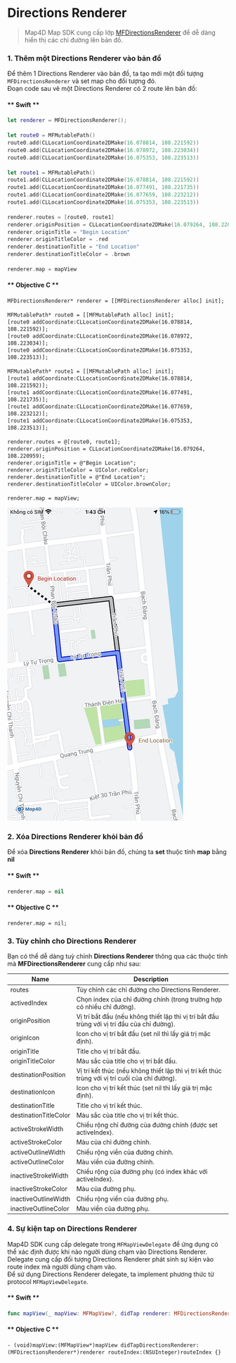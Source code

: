 # Directions Renderer

> Map4D Map SDK cung cấp lớp [MFDirectionsRenderer](/reference/directions-renderer) để dễ dàng hiển thị các chỉ đường lên bản đồ.

### 1. Thêm một Directions Renderer vào bản đồ

Để thêm 1 Directions Renderer vào bản đồ, ta tạo mới một đối tượng `MFDirectionsRenderer` và set map cho đối tượng đó.  
Đoạn code sau vẽ một Directions Renderer có 2 route lên bản đồ:

<!-- tabs:start -->
#### ** Swift **

```swift
let renderer = MFDirectionsRenderer();

let route0 = MFMutablePath()
route0.add(CLLocationCoordinate2DMake(16.078814, 108.221592))
route0.add(CLLocationCoordinate2DMake(16.078972, 108.223034))
route0.add(CLLocationCoordinate2DMake(16.075353, 108.223513))

let route1 = MFMutablePath()
route1.add(CLLocationCoordinate2DMake(16.078814, 108.221592))
route1.add(CLLocationCoordinate2DMake(16.077491, 108.221735))
route1.add(CLLocationCoordinate2DMake(16.077659, 108.223212))
route1.add(CLLocationCoordinate2DMake(16.075353, 108.223513))

renderer.routes = [route0, route1]
renderer.originPosition = CLLocationCoordinate2DMake(16.079264, 108.220959)
renderer.originTitle = "Begin Location"
renderer.originTitleColor = .red
renderer.destinationTitle = "End Location"
renderer.destinationTitleColor = .brown

renderer.map = mapView
```

#### ** Objective C **

```objc 
MFDirectionsRenderer* renderer = [[MFDirectionsRenderer alloc] init];

MFMutablePath* route0 = [[MFMutablePath alloc] init];
[route0 addCoordinate:CLLocationCoordinate2DMake(16.078814, 108.221592)];
[route0 addCoordinate:CLLocationCoordinate2DMake(16.078972, 108.223034)];
[route0 addCoordinate:CLLocationCoordinate2DMake(16.075353, 108.223513)];

MFMutablePath* route1 = [[MFMutablePath alloc] init];
[route1 addCoordinate:CLLocationCoordinate2DMake(16.078814, 108.221592)];
[route1 addCoordinate:CLLocationCoordinate2DMake(16.077491, 108.221735)];
[route1 addCoordinate:CLLocationCoordinate2DMake(16.077659, 108.223212)];
[route1 addCoordinate:CLLocationCoordinate2DMake(16.075353, 108.223513)];

renderer.routes = @[route0, route1];
renderer.originPosition = CLLocationCoordinate2DMake(16.079264, 108.220959);
renderer.originTitle = @"Begin Location";
renderer.originTitleColor = UIColor.redColor;
renderer.destinationTitle = @"End Location";
renderer.destinationTitleColor = UIColor.brownColor;

renderer.map = mapView;
```
<!-- tabs:end -->

![Directions Renderer](../../resources/directions-renderer.jpg) 

### 2. Xóa Directions Renderer khỏi bản đồ

Để xóa **Directions Renderer** khỏi bản đồ, chúng ta **set** thuộc tính **map** bằng **nil**

<!-- tabs:start -->
#### ** Swift **

```swift
renderer.map = nil
```

#### ** Objective C **

```objc 
renderer.map = nil;
```
<!-- tabs:end -->

### 3. Tùy chỉnh cho Directions Renderer

Bạn có thể dễ dàng tuỳ chỉnh **Directions Renderer** thông qua các thuộc tính mà **MFDirectionsRenderer** cung cấp như sau:

| Name                  | Description                                                                                    |
|-----------------------|------------------------------------------------------------------------------------------------|
| routes                | Tùy chỉnh các chỉ đường cho Directions Renderer.                                               |
| activedIndex          | Chọn index của chỉ đường chính (trong trường hợp có nhiều chỉ đường).                          |
| originPosition        | Vị trí bắt đầu (nếu không thiết lập thì vị trí bắt đầu trùng với vị trí đầu của chỉ đường).    |
| originIcon            | Icon cho vị trí bắt đầu (set nil thì lấy giá trị mặc định).                                    |
| originTitle           | Title cho vị trí bắt đầu.                                                                      |
| originTitleColor      | Màu sắc của title cho vị trí bắt đầu.                                                          |
| destinationPosition   | Vị trí kết thúc (nếu không thiết lập thì vị trí kết thúc trùng với vị trí cuối của chỉ đường). |
| destinationIcon       | Icon cho vị trí kết thúc (set nil thì lấy giá trị mặc định).                                   |
| destinationTitle      | Title cho vị trí kết thúc.                                                                     |
| destinationTitleColor | Màu sắc của title cho vị trí kết thúc.                                                         |
| activeStrokeWidth     | Chiều rộng chỉ đường của đường chính (được set activeIndex).                                   |
| activeStrokeColor     | Màu của chỉ đường chính.                                                                       |
| activeOutlineWidth    | Chiều rộng viền của đường chính.                                                               |
| activeOutlineColor    | Màu viền của đường chính.                                                                      |
| inactiveStrokeWidth   | Chiều rộng của đường phụ (có index khác với activeIndex).                                      |
| inactiveStrokeColor   | Màu của đường phụ.                                                                             |
| inactiveOutlineWidth  | Chiều rộng viền của đường phụ.                                                                 |
| inactiveOutlineColor  | Màu viền của đường phụ.                                                                        |

### 4. Sự kiện tap on Directions Renderer

Map4D SDK cung cấp delegate trong `MFMapViewDelegate` để ứng dụng có thể xác định được khi nào người dùng chạm vào Directions Renderer.  
Delegate cung cấp đối tượng Directions Renderer phát sinh sự kiện vào route index mà người dùng chạm vào.  
Để sử dụng Directions Renderer delegate, ta implement phương thức từ protocol `MFMapViewDelegate`.

  <!-- tabs:start -->

  #### ** Swift **

  ```swift 
  func mapView(_ mapView: MFMapView?, didTap renderer: MFDirectionsRenderer?, routeIndex: Int) {}
  ```

  #### ** Objective C **

  ```objc 
  - (void)mapView:(MFMapView*)mapView didTapDirectionsRenderer:(MFDirectionsRenderer*)renderer routeIndex:(NSUInteger)routeIndex {}
  ```

  <!-- tabs:end -->